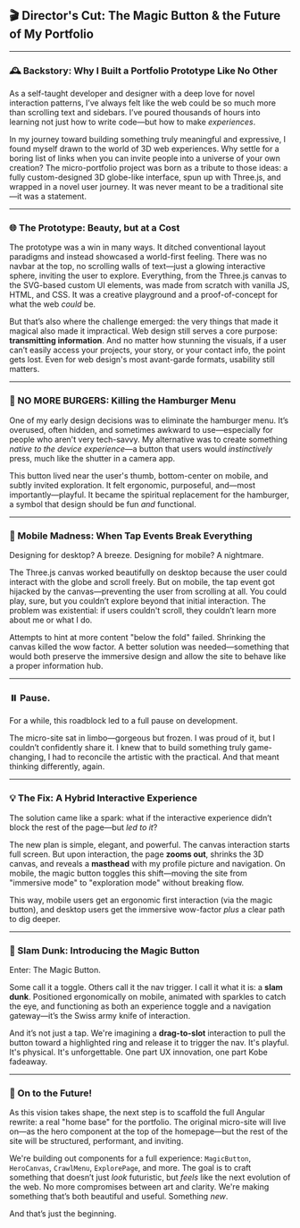 ## 🎬 Director's Cut: The Magic Button & the Future of My Portfolio

---

### 🕰️ Backstory: Why I Built a Portfolio Prototype Like No Other

As a self-taught developer and designer with a deep love for novel interaction patterns, I’ve always felt like the web could be so much more than scrolling text and sidebars. I’ve poured thousands of hours into learning not just how to write code—but how to make *experiences*.

In my journey toward building something truly meaningful and expressive, I found myself drawn to the world of 3D web experiences. Why settle for a boring list of links when you can invite people into a universe of your own creation? The micro-portfolio project was born as a tribute to those ideas: a fully custom-designed 3D globe-like interface, spun up with Three.js, and wrapped in a novel user journey. It was never meant to be a traditional site—it was a statement.

---

### 🌐 The Prototype: Beauty, but at a Cost

The prototype was a win in many ways. It ditched conventional layout paradigms and instead showcased a world-first feeling. There was no navbar at the top, no scrolling walls of text—just a glowing interactive sphere, inviting the user to explore. Everything, from the Three.js canvas to the SVG-based custom UI elements, was made from scratch with vanilla JS, HTML, and CSS. It was a creative playground and a proof-of-concept for what the web *could* be.

But that’s also where the challenge emerged: the very things that made it magical also made it impractical. Web design still serves a core purpose: **transmitting information**. And no matter how stunning the visuals, if a user can’t easily access your projects, your story, or your contact info, the point gets lost. Even for web design's most avant-garde formats, usability still matters.

---

### 🍔 NO MORE BURGERS: Killing the Hamburger Menu

One of my early design decisions was to eliminate the hamburger menu. It’s overused, often hidden, and sometimes awkward to use—especially for people who aren't very tech-savvy. My alternative was to create something *native to the device experience*—a button that users would *instinctively* press, much like the shutter in a camera app.

This button lived near the user's thumb, bottom-center on mobile, and subtly invited exploration. It felt ergonomic, purposeful, and—most importantly—playful. It became the spiritual replacement for the hamburger, a symbol that design should be fun *and* functional.

---

### 📱 Mobile Madness: When Tap Events Break Everything

Designing for desktop? A breeze. Designing for mobile? A nightmare.

The Three.js canvas worked beautifully on desktop because the user could interact with the globe and scroll freely. But on mobile, the tap event got hijacked by the canvas—preventing the user from scrolling at all. You could play, sure, but you couldn’t explore beyond that initial interaction. The problem was existential: if users couldn't scroll, they couldn’t learn more about me or what I do.

Attempts to hint at more content "below the fold" failed. Shrinking the canvas killed the wow factor. A better solution was needed—something that would both preserve the immersive design and allow the site to behave like a proper information hub.

---

### ⏸️ Pause.

For a while, this roadblock led to a full pause on development.

The micro-site sat in limbo—gorgeous but frozen. I was proud of it, but I couldn’t confidently share it. I knew that to build something truly game-changing, I had to reconcile the artistic with the practical. And that meant thinking differently, again.

---

### 💡 The Fix: A Hybrid Interactive Experience

The solution came like a spark: what if the interactive experience didn’t block the rest of the page—but *led to it*?

The new plan is simple, elegant, and powerful. The canvas interaction starts full screen. But upon interaction, the page **zooms out**, shrinks the 3D canvas, and reveals a **masthead** with my profile picture and navigation. On mobile, the magic button toggles this shift—moving the site from "immersive mode" to "exploration mode" without breaking flow.

This way, mobile users get an ergonomic first interaction (via the magic button), and desktop users get the immersive wow-factor *plus* a clear path to dig deeper.

---

### 🏀 Slam Dunk: Introducing the Magic Button

Enter: The Magic Button.

Some call it a toggle. Others call it the nav trigger. I call it what it is: a **slam dunk**. Positioned ergonomically on mobile, animated with sparkles to catch the eye, and functioning as both an experience toggle and a navigation gateway—it’s the Swiss army knife of interaction.

And it’s not just a tap. We're imagining a **drag-to-slot** interaction to pull the button toward a highlighted ring and release it to trigger the nav. It's playful. It's physical. It's unforgettable. One part UX innovation, one part Kobe fadeaway.

---

### 🚀 On to the Future!

As this vision takes shape, the next step is to scaffold the full Angular rewrite: a real "home base" for the portfolio. The original micro-site will live on—as the hero component at the top of the homepage—but the rest of the site will be structured, performant, and inviting.

We're building out components for a full experience: `MagicButton`, `HeroCanvas`, `CrawlMenu`, `ExplorePage`, and more. The goal is to craft something that doesn’t just *look* futuristic, but *feels* like the next evolution of the web. No more compromises between art and clarity. We're making something that’s both beautiful and useful. Something *new*.

And that’s just the beginning.
